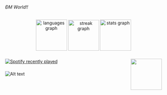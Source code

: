 <h6 align="left">ĐM World!!</h6>

###

<div align="center">
  <img src="https://github-readme-stats.vercel.app/api/top-langs?username=TrungZKZ&locale=en&hide_title=false&layout=compact&card_width=320&langs_count=5&theme=github_dark&hide_border=false&order=2" height="100" alt="languages graph"  />
  <img src="https://streak-stats.demolab.com?user=TrungZKZ&locale=en&mode=daily&theme=github_dark&hide_border=false&border_radius=5&order=3" height="99" alt="streak graph"  />
  <img src="https://github-readme-stats.vercel.app/api?username=TrungZKZ&hide_title=false&hide_rank=false&show_icons=true&include_all_commits=true&count_private=true&disable_animations=false&theme=github_dark&locale=en&hide_border=false&order=1" height="100" alt="stats graph"  />
</div>

###

<img align="right" height="100" src="https://media4.giphy.com/media/l4FGrHErakgV8GRO0/giphy.gif?cid=ecf05e47gzbvwxqu6z3mg3zzv6faaelzxtxlx6yl6dt4e788&ep=v1_stickers_search&rid=giphy.gif&ct=s"  />

###

<div align="left">
  <a href="https://open.spotify.com/user/31hiehqxmxq3r7od54vfwmg3rqzy">
    <img src="https://spotify-recently-played-readme.vercel.app/api?user=31hiehqxmxq3r7od54vfwmg3rqzy&count=2&unique=true" alt="Spotify recently played"  />
  </a>
</div>

###
![Alt text](https://spotify-recently-played-readme.vercel.app/api?user=31hiehqxmxq3r7od54vfwmg3rqzy)
